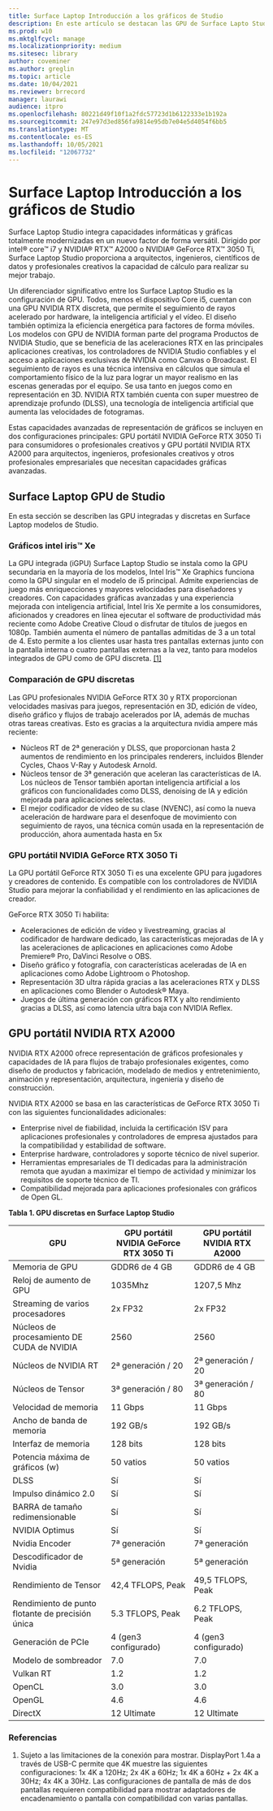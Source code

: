 ```yaml
---
title: Surface Laptop Introducción a los gráficos de Studio
description: En este artículo se destacan las GPU de Surface Lapto Studio.
ms.prod: w10
ms.mktglfcycl: manage
ms.localizationpriority: medium
ms.sitesec: library
author: coveminer
ms.author: greglin
ms.topic: article
ms.date: 10/04/2021
ms.reviewer: brrecord
manager: laurawi
audience: itpro
ms.openlocfilehash: 80221d49f10f1a2fdc57723d1b6122333e1b192a
ms.sourcegitcommit: 247e97d3ed856fa9814e95db7e04e5d4054f6bb5
ms.translationtype: MT
ms.contentlocale: es-ES
ms.lasthandoff: 10/05/2021
ms.locfileid: "12067732"
---
```

# <a name="surface-laptop-studio-graphics-overview"></a>Surface Laptop Introducción a los gráficos de Studio

Surface Laptop Studio integra capacidades informáticas y gráficas totalmente modernizadas en un nuevo factor de forma versátil. Dirigido por intel® core™ i7 y NVIDIA® RTX™ A2000 o NVIDIA® GeForce RTX™ 3050 Ti, Surface Laptop Studio proporciona a arquitectos, ingenieros, científicos de datos y profesionales creativos la capacidad de cálculo para realizar su mejor trabajo.
 
Un diferenciador significativo entre los Surface Laptop Studio es la configuración de GPU. Todos, menos el dispositivo Core i5, cuentan con una GPU NVIDIA RTX discreta, que permite el seguimiento de rayos acelerado por hardware, la inteligencia artificial y el vídeo. El diseño también optimiza la eficiencia energética para factores de forma móviles. Los modelos con GPU de NVIDIA forman parte del programa Productos de NVIDIA Studio, que se beneficia de las aceleraciones RTX en las principales aplicaciones creativas, los controladores de NVIDIA Studio confiables y el acceso a aplicaciones exclusivas de NVIDIA como Canvas o Broadcast. El seguimiento de rayos es una técnica intensiva en cálculos que simula el comportamiento físico de la luz para lograr un mayor realismo en las escenas generadas por el equipo. Se usa tanto en juegos como en representación en 3D. NVIDIA RTX también cuenta con super muestreo de aprendizaje profundo (DLSS), una tecnología de inteligencia artificial que aumenta las velocidades de fotogramas.
 
Estas capacidades avanzadas de representación de gráficos se incluyen en dos configuraciones principales: GPU portátil NVIDIA GeForce RTX 3050 Ti para consumidores o profesionales creativos y GPU portátil NVIDIA RTX A2000 para arquitectos, ingenieros, profesionales creativos y otros profesionales empresariales que necesitan capacidades gráficas avanzadas.
 
## <a name="surface-laptop-studio-gpus"></a>Surface Laptop GPU de Studio

En esta sección se describen las GPU integradas y discretas en Surface Laptop modelos de Studio.

### <a name="intel-iris-xe-graphics"></a>Gráficos intel iris™ Xe

La GPU integrada (iGPU) Surface Laptop Studio se instala como la GPU secundaria en la mayoría de los modelos, Intel Iris™ Xe Graphics funciona como la GPU singular en el modelo de i5 principal. Admite experiencias de juego más enriquecciones y mayores velocidades para diseñadores y creadores. Con capacidades gráficas avanzadas y una experiencia mejorada con inteligencia artificial, Intel Iris Xe permite a los consumidores, aficionados y creadores en línea ejecutar el software de productividad más reciente como Adobe Creative Cloud o disfrutar de títulos de juegos en 1080p. También aumenta el número de pantallas admitidas de 3 a un total de 4. Esto permite a los clientes usar hasta tres pantallas externas junto con la pantalla interna o cuatro pantallas externas a la vez, tanto para modelos integrados de GPU como de GPU discreta. [[1]](#references)

### <a name="comparing-discrete-gpus"></a>Comparación de GPU discretas

Las GPU profesionales NVIDIA GeForce RTX 30 y RTX proporcionan velocidades masivas para juegos, representación en 3D, edición de vídeo, diseño gráfico y flujos de trabajo acelerados por IA, además de muchas otras tareas creativas. Esto es gracias a la arquitectura nvidia ampere más reciente:

- Núcleos RT de 2ª generación y DLSS, que proporcionan hasta 2 aumentos de rendimiento en los principales renderers, incluidos Blender Cycles, Chaos V-Ray y Autodesk Arnold.
- Núcleos tensor de 3ª generación que aceleran las características de IA. Los núcleos de Tensor también aportan inteligencia artificial a los gráficos con funcionalidades como DLSS, denoising de IA y edición mejorada para aplicaciones selectas.
- El mejor codificador de vídeo de su clase (NVENC), así como la nueva aceleración de hardware para el desenfoque de movimiento con seguimiento de rayos, una técnica común usada en la representación de producción, ahora aumentada hasta en 5x

### <a name="nvidia-geforce-rtx-3050-ti-laptop-gpu"></a>GPU portátil NVIDIA GeForce RTX 3050 Ti

La GPU portátil GeForce RTX 3050 Ti es una excelente GPU para jugadores y creadores de contenido. Es compatible con los controladores de NVIDIA Studio para mejorar la confiabilidad y el rendimiento en las aplicaciones de creador.
 
GeForce RTX 3050 Ti habilita:

- Aceleraciones de edición de vídeo y livestreaming, gracias al codificador de hardware dedicado, las características mejoradas de IA y las aceleraciones de aplicaciones en aplicaciones como Adobe Premiere® Pro, DaVinci Resolve o OBS.
- Diseño gráfico y fotografía, con características aceleradas de IA en aplicaciones como Adobe Lightroom o Photoshop.
- Representación 3D ultra rápida gracias a las aceleraciones RTX y DLSS en aplicaciones como Blender o Autodesk® Maya. 
- Juegos de última generación con gráficos RTX y alto rendimiento gracias a DLSS, así como latencia ultra baja con NVIDIA Reflex.

## <a name="nvidia-rtx-a2000-laptop-gpu"></a>GPU portátil NVIDIA RTX A2000

NVIDIA RTX A2000 ofrece representación de gráficos profesionales y capacidades de IA para flujos de trabajo profesionales exigentes, como diseño de productos y fabricación, modelado de medios y entretenimiento, animación y representación, arquitectura, ingeniería y diseño de construcción.
 
NVIDIA RTX A2000 se basa en las características de GeForce RTX 3050 Ti con las siguientes funcionalidades adicionales:

- Enterprise nivel de fiabilidad, incluida la certificación ISV para aplicaciones profesionales y controladores de empresa ajustados para la compatibilidad y estabilidad de software.
- Enterprise hardware, controladores y soporte técnico de nivel superior.
- Herramientas empresariales de TI dedicadas para la administración remota que ayudan a maximizar el tiempo de actividad y minimizar los requisitos de soporte técnico de TI.
- Compatibilidad mejorada para aplicaciones profesionales con gráficos de Open GL.
 
**Tabla 1. GPU discretas en Surface Laptop Studio**

| GPU                                         | GPU portátil NVIDIA GeForce RTX 3050 Ti | GPU portátil NVIDIA RTX A2000 |
| ------------------------------------------- | ------------------------------------- | --------------------------- |
| Memoria de GPU                                  | GDDR6 de 4 GB                             | GDDR6 de 4 GB                   |
| Reloj de aumento de GPU                             | 1035Mhz                               | 1207,5 Mhz                   |
| Streaming de varios procesadores                   | 2x FP32                               | 2x FP32                     |
| Núcleos de procesamiento DE CUDA de NVIDIA                | 2560                                  | 2560                        |
| Núcleos de NVIDIA RT                             | 2ª generación / 20                          | 2ª generación / 20                |
| Núcleos de Tensor                                | 3ª generación / 80                          | 3ª generación / 80                |
| Velocidad de memoria                                 | 11 Gbps                               | 11 Gbps                     |
| Ancho de banda de memoria                            | 192 GB/s                              | 192 GB/s                    |
| Interfaz de memoria                            | 128 bits                               | 128 bits                    |
| Potencia máxima de gráficos (w)                  | 50 vatios                              | 50 vatios                    |
| DLSS                                        | Sí                                   | Sí                         |
| Impulso dinámico 2.0                           | Sí                                   | Sí                         |
| BARRA de tamaño redimensionable                               | Sí                                   | Sí                         |
| NVIDIA Optimus                              | Sí                                   | Sí                         |
| Nvidia Encoder                              | 7ª generación                               | 7ª generación                     |
| Descodificador de Nvidia                              | 5ª generación                               | 5ª generación                     |
| Rendimiento de Tensor                          | 42,4 TFLOPS, Peak                     | 49,5 TFLOPS, Peak           |
| Rendimiento de punto flotante de precisión única | 5.3 TFLOPS, Peak                      | 6.2 TFLOPS, Peak            |
| Generación de PCIe                             | 4 (gen3 configurado)                   | 4 (gen3 configurado)         |
| Modelo de sombreador                                | 7.0                                   | 7.0                         |
| Vulkan RT                                   | 1.2                                   | 1.2                         |
| OpenCL                                      | 3.0                                   | 3.0                         |
| OpenGL                                      | 4.6                                   | 4.6                         |
| DirectX                                     | 12 Ultimate                           | 12 Ultimate                 |

 
### <a name="references"></a>Referencias

1. Sujeto a las limitaciones de la conexión para mostrar. DisplayPort 1.4a a través de USB-C permite que 4K muestre las siguientes configuraciones: 1x 4K a 120Hz; 2x 4K a 60Hz; 1x 4K a 60Hz + 2x 4K a 30Hz; 4x 4K a 30Hz. Las configuraciones de pantalla de más de dos pantallas requieren compatibilidad para mostrar adaptadores de encadenamiento o pantalla con compatibilidad con varias pantallas.

